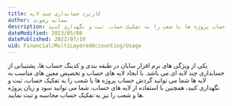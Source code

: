 ```yaml
---
title: کاربرد حسابداری چند لایه 
author: سمانه رشوند  
description: یکی از ویژگی های نرم افزار سایان در طبقه بندی و کدینگ حساب ها، پشتیبانی از حسابداری چند لایه ای می باشد. با ایجاد لایه های حساب و تخصیص معین های مناسب به لایه ها شما می توانید گردش حساب پروژه ها یا شعب را به تفکیک حساب، ثبت و نگهداری کنید
dateModified: 2023/05/08  
datePublished: 2022/07/19 
uid: Financial/MultiLayeredAccounting/Usage  
---
```


یکی از ویژگی های نرم افزار سایان در طبقه بندی و کدینگ حساب ها، پشتیبانی از حسابداری چند لایه ای می باشد. با ایجاد لایه های حساب و تخصیص معین های مناسب به لایه ها شما می توانید گردش حساب پروژه ها یا شعب را به تفکیک حساب، ثبت و نگهداری کنید، همچنین با استفاده از لایه های حساب، شما می توانید سود و زیان پروژه ها و شعب را نیز به تفکیک حساب محاسبه و ثبت نمایید.